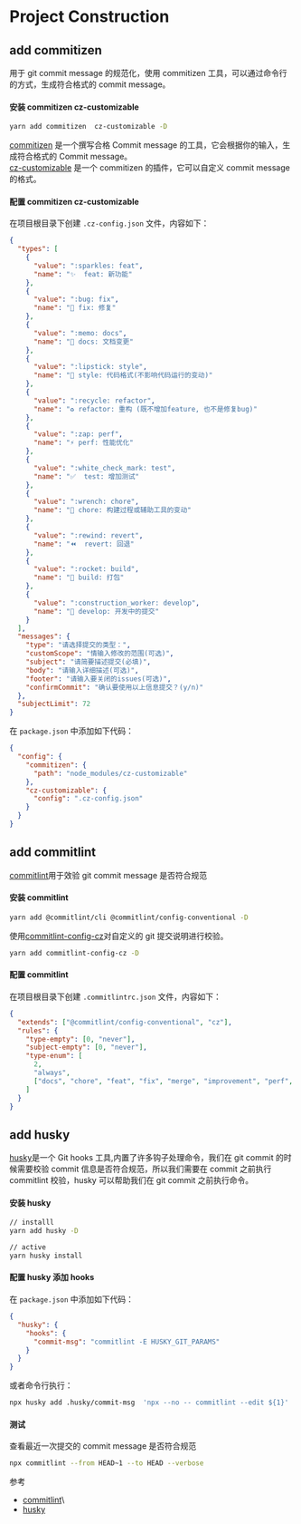 # Project Construction

## add commitizen

用于 git commit message 的规范化，使用 commitizen 工具，可以通过命令行的方式，生成符合格式的 commit message。

#### 安装 commitizen cz-customizable

```bash
yarn add commitizen  cz-customizable -D
```

[commitizen](http://commitizen.github.io/cz-cli/) 是一个撰写合格 Commit message 的工具，它会根据你的输入，生成符合格式的 Commit message。  
[cz-customizable](https://github.com/leoforfree/cz-customizable) 是一个 commitizen 的插件，它可以自定义 commit message 的格式。

#### 配置 commitizen cz-customizable

在项目根目录下创建 `.cz-config.json` 文件，内容如下：

```json
{
  "types": [
    {
      "value": ":sparkles: feat",
      "name": "✨  feat: 新功能"
    },
    {
      "value": ":bug: fix",
      "name": "🐛 fix: 修复"
    },
    {
      "value": ":memo: docs",
      "name": "📝 docs: 文档变更"
    },
    {
      "value": ":lipstick: style",
      "name": "💄 style: 代码格式(不影响代码运行的变动)"
    },
    {
      "value": ":recycle: refactor",
      "name": "♻️ refactor: 重构 (既不增加feature, 也不是修复bug)"
    },
    {
      "value": ":zap: perf",
      "name": "⚡️ perf: 性能优化"
    },
    {
      "value": ":white_check_mark: test",
      "name": "✅  test: 增加测试"
    },
    {
      "value": ":wrench: chore",
      "name": "🔧 chore: 构建过程或辅助工具的变动"
    },
    {
      "value": ":rewind: revert",
      "name": "⏪  revert: 回退"
    },
    {
      "value": ":rocket: build",
      "name": "🚀 build: 打包"
    },
    {
      "value": ":construction_worker: develop",
      "name": "💪 develop: 开发中的提交"
    }
  ],
  "messages": {
    "type": "请选择提交的类型：",
    "customScope": "情输入修改的范围(可选)",
    "subject": "请简要描述提交(必填)",
    "body": "请输入详细描述(可选)",
    "footer": "请输入要关闭的issues(可选)",
    "confirmCommit": "确认要使用以上信息提交？(y/n)"
  },
  "subjectLimit": 72
}
```

在 `package.json` 中添加如下代码：

```json
{
  "config": {
    "commitizen": {
      "path": "node_modules/cz-customizable"
    },
    "cz-customizable": {
      "config": ".cz-config.json"
    }
  }
}
```

## add commitlint

[commitlint](https://commitlint.js.org/#/)用于效验 git commit message 是否符合规范

#### 安装 commitlint

```bash
yarn add @commitlint/cli @commitlint/config-conventional -D
```

使用[commitlint-config-cz](https://github.com/whizark/commitlint-config-cz)对自定义的 git 提交说明进行校验。

```bash
yarn add commitlint-config-cz -D
```

#### 配置 commitlint

在项目根目录下创建 `.commitlintrc.json` 文件，内容如下：

```json
{
  "extends": ["@commitlint/config-conventional", "cz"],
  "rules": {
    "type-empty": [0, "never"],
    "subject-empty": [0, "never"],
    "type-enum": [
      2,
      "always",
      ["docs", "chore", "feat", "fix", "merge", "improvement", "perf", "refactor", "revert", "style", "test", "ci", "build", "develop"]
    ]
  }
}
```

## add husky

[husky](https://typicode.github.io/husky/)是一个 Git hooks 工具,内置了许多钩子处理命令，我们在 git commit 的时候需要校验 commit 信息是否符合规范，所以我们需要在 commit 之前执行 commitlint 校验，husky 可以帮助我们在 git commit 之前执行命令。

#### 安装 husky

```bash
// installl
yarn add husky -D

// active
yarn husky install
```

#### 配置 husky 添加 hooks

在 `package.json` 中添加如下代码：

```json
{
  "husky": {
    "hooks": {
      "commit-msg": "commitlint -E HUSKY_GIT_PARAMS"
    }
  }
}
```

或者命令行执行：

```bash
npx husky add .husky/commit-msg  'npx --no -- commitlint --edit ${1}'
```

#### 测试

查看最近一次提交的 commit message 是否符合规范

```bash
npx commitlint --from HEAD~1 --to HEAD --verbose
```

参考

- [commitlint](https://juejin.cn/post/6887391877801672711)\
- [husky](https://juejin.cn/post/6974301879731748900)
